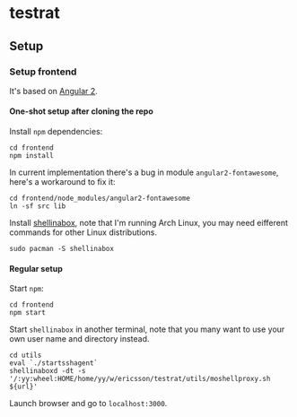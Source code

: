 # testrat

## Setup

### Setup frontend

It's based on [Angular 2](https://angular.io/).

#### One-shot setup after cloning the repo

Install `npm` dependencies:

```
cd frontend
npm install
```

In current implementation there's a bug in module `angular2-fontawesome`, here's a workaround to fix it:

```
cd frontend/node_modules/angular2-fontawesome
ln -sf src lib
```

Install [shellinabox](https://github.com/shellinabox/shellinabox), note that I'm running Arch Linux, you may need eifferent commands for other Linux distributions.

```
sudo pacman -S shellinabox
```

#### Regular setup


Start `npm`:

```
cd frontend
npm start
```

Start `shellinabox` in another terminal, note that you many want to use your own user name and directory instead.

```
cd utils
eval `./startsshagent`
shellinaboxd -dt -s '/:yy:wheel:HOME/home/yy/w/ericsson/testrat/utils/moshellproxy.sh ${url}'
```

Launch browser and go to `localhost:3000`.

